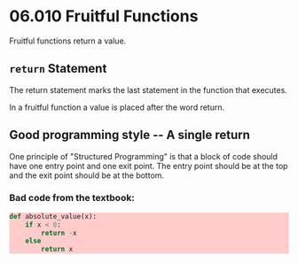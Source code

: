 # 06.010 Fruitful Functions

Fruitful functions return a value.

## `return` Statement

The return statement marks the last statement in the function that executes.

In a fruitful function a value is placed after the word return.  

## Good programming style -- A single return

One principle of "Structured Programming" is that a block of code should have one entry point and one exit point.  The entry point should be at the top and the exit point should be at the bottom.

### Bad code from the textbook:

<div style="background-color:#ffcccb">

```python
def absolute_value(x):
    if x < 0:
        return -x
    else
        return x
```

</div>